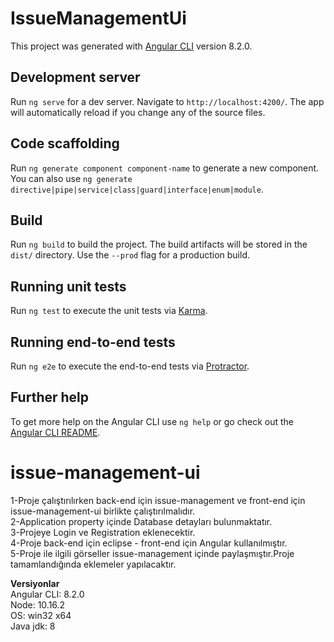 # IssueManagementUi

This project was generated with [Angular CLI](https://github.com/angular/angular-cli) version 8.2.0.

## Development server

Run `ng serve` for a dev server. Navigate to `http://localhost:4200/`. The app will automatically reload if you change any of the source files.

## Code scaffolding

Run `ng generate component component-name` to generate a new component. You can also use `ng generate directive|pipe|service|class|guard|interface|enum|module`.

## Build

Run `ng build` to build the project. The build artifacts will be stored in the `dist/` directory. Use the `--prod` flag for a production build.

## Running unit tests

Run `ng test` to execute the unit tests via [Karma](https://karma-runner.github.io).

## Running end-to-end tests

Run `ng e2e` to execute the end-to-end tests via [Protractor](http://www.protractortest.org/).

## Further help

To get more help on the Angular CLI use `ng help` or go check out the [Angular CLI README](https://github.com/angular/angular-cli/blob/master/README.md).

# issue-management-ui
1-Proje çalıştırılırken back-end için issue-management ve front-end için issue-management-ui birlikte çalıştırılmalıdır.<br>
2-Application property içinde Database detayları bulunmaktatır.<br>
3-Projeye Login ve Registration eklenecektir.<br>
4-Proje back-end için eclipse - front-end için Angular kullanılmıştır.<br>
5-Proje ile ilgili görseller issue-management içinde paylaşmıştır.Proje tamamlandığında eklemeler yapılacaktır.<br>

<b>Versiyonlar</b><br>
Angular CLI: 8.2.0<br>
Node: 10.16.2<br>
OS: win32 x64<br>
Java jdk: 8<br>
